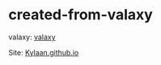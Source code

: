# created-from-valaxy
valaxy: [valaxy](https://github.com/YunYouJun/valaxy)

Site: [Kylaan.github.io](https://Kylaan.github.io)

